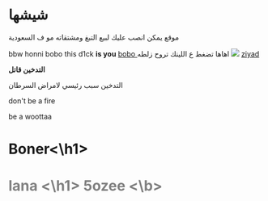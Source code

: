# <b>شيشها</b>
موقع يمكن انصب عليك لبيع التبغ ومشتقاته مو ف السعودية

<title>
  Dackar
</title>
bbw
<html>
  honni
  bobo
  </html>
this d1ck <b>is you</b>
<a href="https://www.mohmal.com/ar/inbox"> bobo </a>
اهاها تضغط ع اللينك تروح زلطه 

<body>
 <img src="![image](https://user-images.githubusercontent.com/99249323/153039375-3d2db217-09b6-428a-823e-4ff77cd6d728.jpeg)
">
  </body>
<a href="https://www.instagram.com"> ziyad </a>
<p> <b>التدخين قاتل</b> <p>
  <p>التدخين سبب رئيسي لامراض السرطان</p>
  don't be a fire 
  <p> be a woottaa</p>
<h1 style=“ color: red” >  Boner<\h1>
<h1 style="color: gray">lana <\h1>
<b "color: red">5ozee <\b>
